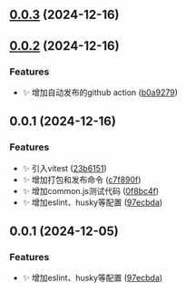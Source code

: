 ## [0.0.3](https://github.com/MuyianKing/utils/compare/v0.0.2...v0.0.3) (2024-12-16)



## [0.0.2](https://github.com/MuyianKing/utils/compare/v0.0.1...v0.0.2) (2024-12-16)


### Features

* :sparkles: 增加自动发布的github action ([b0a9279](https://github.com/MuyianKing/utils/commit/b0a92792cb123f1c40354dde67c56fafaa595a22))



## 0.0.1 (2024-12-16)


### Features

* :sparkles: 引入vitest ([23b6151](https://github.com/MuyianKing/utils/commit/23b61515d35bfbc8ccf1b1d9d90a34799cf4253d))
* :sparkles: 增加打包和发布命令 ([c7f890f](https://github.com/MuyianKing/utils/commit/c7f890f6b9d484d7514026ecc465622c7fba1203))
* :sparkles: 增加common.js测试代码 ([0f8bc4f](https://github.com/MuyianKing/utils/commit/0f8bc4fd18255dc7171e12a509d0c566295dadc1))
* :sparkles: 增加eslint、husky等配置 ([97ecbda](https://github.com/MuyianKing/utils/commit/97ecbdaf8b0f37116353fbda89937d57e23774df))



## 0.0.1 (2024-12-05)


### Features

* :sparkles: 增加eslint、husky等配置 ([97ecbda](https://github.com/MuyianKing/utils/commit/97ecbdaf8b0f37116353fbda89937d57e23774df))



